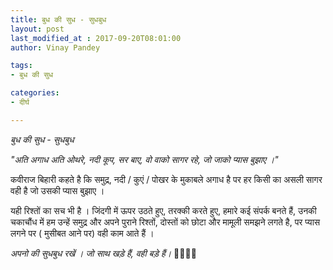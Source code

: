 ```yaml
---
title: बुध की सुध - सुधबुध
layout: post
last_modified_at : 2017-09-20T08:01:00
author: Vinay Pandey

tags:
- बुध की सुध

categories:
- दीर्घ

---
```


*बुध की सुध - सुधबुध*

_"अति अगाध अति ओथरे, नदी कूप, सर बाए,_
_वो वाको सागर रहे, जो जाको प्यास बुझाए ।"_

कवीराज बिहारी कहते है कि समुद्र, नदी / कुएं / पोखर के मुकाबले अगाध है पर हर किसी का असली सागर वही है जो उसकी प्यास बुझाए ।

यही रिश्तों का सच भी है । जिंदगी में ऊपर उठते हुए, तरक्की करते हुए, हमारे कई संपर्क बनते हैं, उनकी चकाचौंध में हम उन्हें समुद्र और अपने पुराने रिश्तों, दोस्तों को छोटा और मामूली समझने लगते है, पर प्यास लगने पर ( मुसीबत आने पर) वही काम आते हैं । 

*अपनो की सुधबुध रखें ।*
*जो साथ खड़े हैं, वही बड़े हैं।*
🙏🌷🌷🙏
